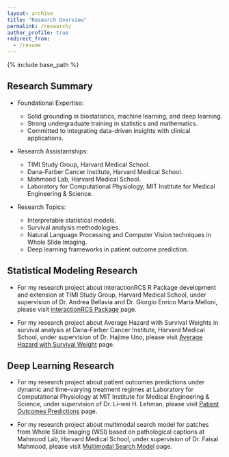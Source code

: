 ```yaml
---
layout: archive
title: "Research Overview"
permalink: /research/
author_profile: true
redirect_from:
  - /resume
---
```


{% include base_path %}

## Research Summary

* Foundational Expertise:
  * Solid grounding in biostatistics, machine learning, and deep learning.
  * Strong undergraduate training in statistics and mathematics.
  * Committed to integrating data-driven insights with clinical applications.

* Research Assistantships:
  * TIMI Study Group, Harvard Medical School.
  * Dana-Farber Cancer Institute, Harvard Medical School.
  * Mahmood Lab, Harvard Medical School.
  * Laboratory for Computational Physiology, MIT Institute for Medical Engineering & Science.

* Research Topics:
  * Interpretable statistical models.
  * Survival analysis methodologies.
  * Natural Language Processing and Computer Vision techniques in Whole Slide Imaging.
  * Deep learning frameworks in patient outcome prediction.


## Statistical Modeling Research

* For my research project about interactionRCS R Package development and extension at TIMI Study Group, Harvard Medical School, under supervision of Dr. Andrea Bellavia and Dr. Giorgio Enrico Maria Melloni, please visit [interactionRCS Package](https://kkevin821.github.io/interactionRCS_Package/) page.
  
* For my research project about Average Hazard with Survival Weights in survival analysis at Dana-Farber Cancer Institute, Harvard Medical School, under supervision of Dr. Hajime Uno, please visit [Average Hazard with Survival Weight](https://kkevin821.github.io/Average_Hazard/) page.

## Deep Learning Research

* For my research project about patient outcomes predictions under dynamic and time-varying treatment regimes at Laboratory for Computational Physiology at MIT Institute for Medical Engineering & Science, under supervision of Dr. Li-wei H. Lehman, please visit [Patient Outcomes Predictions](https://kkevin821.github.io/Outcome_Predictions/) page.

* For my research project about multimodal search model for patches from Whole Slide Imaging (WSI) based on pathological captions at Mahmood Lab, Harvard Medical School, under supervision of Dr. Faisal Mahmood, please visit [Multimodal Search Model](https://kkevin821.github.io/Search_Model/) page.
